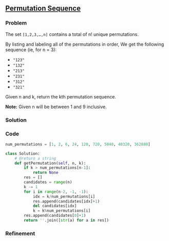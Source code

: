 ## [Permutation Sequence](https://leetcode.com/problems/permutation-sequence/)

### Problem

The set `[1,2,3,…,n]` contains a total of n! unique permutations.

By listing and labeling all of the permutations in order,
We get the following sequence (ie, for n = 3):

+ `"123"`
+ `"132"`
+ `"213"`
+ `"231"`
+ `"312"`
+ `"321"`

Given n and k, return the kth permutation sequence.

__Note:__ Given n will be between 1 and 9 inclusive.

### Solution


### Code

``` Python
num_permutations = [1, 2, 6, 24, 120, 720, 5040, 40320, 362880]

class Solution:
    # @return a string
    def getPermutation(self, n, k):
        if k > num_permutations[n-1]:
            return None
        res = []
        candidates = range(n)
        k -= 1
        for i in range(n-2, -1, -1):
            idx = k/num_permutations[i]
            res.append(candidates[idx]+1)
            del candidates[idx]
            k = k%num_permutations[i]
        res.append(candidates[0]+1)
        return ''.join([str(a) for a in res])
```

### Refinement
